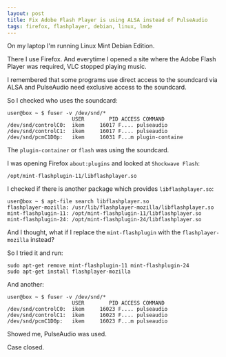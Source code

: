 ```yaml
---
layout: post
title: Fix Adobe Flash Player is using ALSA instead of PulseAudio
tags: firefox, flashplayer, debian, linux, lmde
---
```


On my laptop I'm running Linux Mint Debian Edition.

There I use Firefox. And everytime I opened a site where the Adobe Flash Player was required, VLC stopped playing music.

I remembered that some programs use direct access to the soundcard via ALSA and PulseAudio need exclusive access to the soundcard.

So I checked who uses the soundcard:

```
user@box ~ $ fuser -v /dev/snd/*
                     USER        PID ACCESS COMMAND
/dev/snd/controlC0:  ikem     16017 F.... pulseaudio
/dev/snd/controlC1:  ikem     16017 F.... pulseaudio
/dev/snd/pcmC1D0p:   ikem     16031 F...m plugin-containe
```
The `plugin-container` or `flash` was using the soundcard.

I was opening Firefox `about:plugins` and looked at `Shockwave Flash`:

```
/opt/mint-flashplugin-11/libflashplayer.so
```

I checked if there is another package which provides `libflashplayer.so`:

```
user@box ~ $ apt-file search libflashplayer.so
flashplayer-mozilla: /usr/lib/flashplayer-mozilla/libflashplayer.so
mint-flashplugin-11: /opt/mint-flashplugin-11/libflashplayer.so
mint-flashplugin-24: /opt/mint-flashplugin-24/libflashplayer.so
```

And I thought, what if I replace the `mint-flashplugin` with the `flashplayer-mozilla` instead?

So I tried it and run:

```
sudo apt-get remove mint-flashplugin-11 mint-flashplugin-24
sudo apt-get install flashplayer-mozilla
```

And another:

```
user@box ~ $ fuser -v /dev/snd/*
                     USER        PID ACCESS COMMAND
/dev/snd/controlC0:  ikem     16023 F.... pulseaudio
/dev/snd/controlC1:  ikem     16023 F.... pulseaudio
/dev/snd/pcmC1D0p:   ikem     16023 F...m pulseaudio
```

Showed me, PulseAudio was used.

Case closed.
